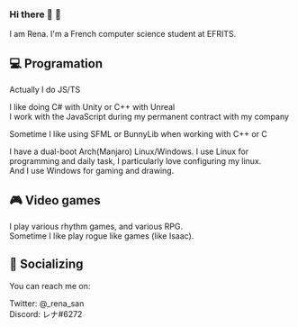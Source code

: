 ### Hi there 👋 :rocket:

I am Rena. I'm a French computer science student at EFRITS.

## :computer: Programation
Actually I do JS/TS

I like doing C# with Unity or C++ with Unreal <br />
I work with the JavaScript during my permanent contract with my company

Sometime I like using SFML or BunnyLib when working with C++ or C <br />

I have a dual-boot Arch(Manjaro) Linux/Windows. I use Linux for programming and daily task, I particularly love configuring my linux. <br />
And I use Windows for gaming and drawing.

## :video_game: Video games
I play various rhythm games, and various RPG. <br />
Sometime I like play rogue like games (like Isaac).

## :city_sunset: Socializing
You can reach me on:

Twitter: @_rena_san <br />
Discord: レナ#6272

<!--
**Ragiri/Ragiri** is a ✨ _special_ ✨ repository because its `README.md` (this file) appears on your GitHub profile.

Here are some ideas to get you started:

- 🔭 I’m currently working on ...
- 🌱 I’m currently learning ...
- 👯 I’m looking to collaborate on ...
- 🤔 I’m looking for help with ...
- 💬 Ask me about ...
- 📫 How to reach me: ...
- 😄 Pronouns: ...
- ⚡ Fun fact: ...
-->

